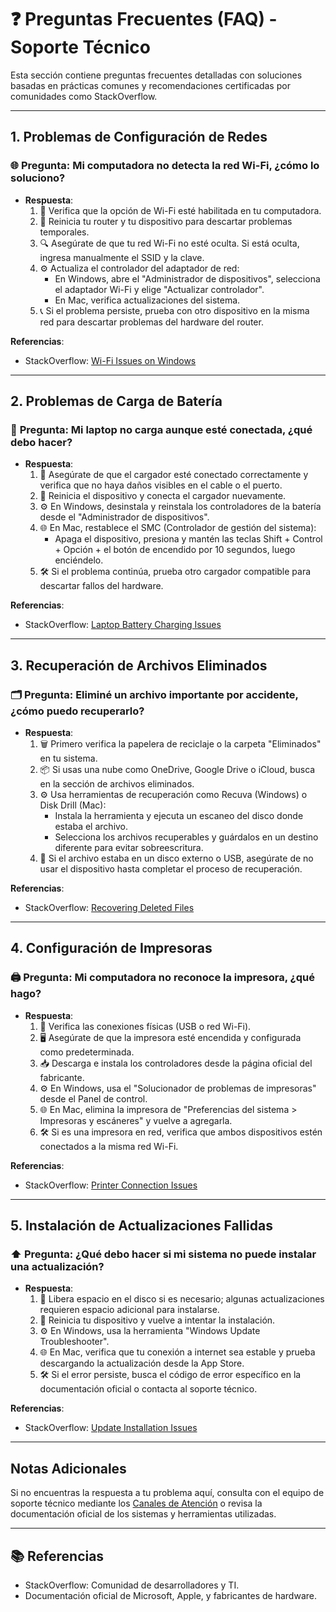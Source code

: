 # ❓ Preguntas Frecuentes (FAQ) - Soporte Técnico

Esta sección contiene preguntas frecuentes detalladas con soluciones basadas en prácticas comunes y recomendaciones certificadas por comunidades como StackOverflow.

---

## **1. Problemas de Configuración de Redes**

### 🌐 **Pregunta**: Mi computadora no detecta la red Wi-Fi, ¿cómo lo soluciono?
- **Respuesta**:
  1. 📶 Verifica que la opción de Wi-Fi esté habilitada en tu computadora.
  2. 🔄 Reinicia tu router y tu dispositivo para descartar problemas temporales.
  3. 🔍 Asegúrate de que tu red Wi-Fi no esté oculta. Si está oculta, ingresa manualmente el SSID y la clave.
  4. ⚙️ Actualiza el controlador del adaptador de red:
     - En Windows, abre el "Administrador de dispositivos", selecciona el adaptador Wi-Fi y elige "Actualizar controlador".
     - En Mac, verifica actualizaciones del sistema.
  5. 📞 Si el problema persiste, prueba con otro dispositivo en la misma red para descartar problemas del hardware del router.

**Referencias**: 
- StackOverflow: [Wi-Fi Issues on Windows](https://stackoverflow.com/questions/15349515/windows-wifi-problems)

---

## **2. Problemas de Carga de Batería**

### 🔋 **Pregunta**: Mi laptop no carga aunque esté conectada, ¿qué debo hacer?
- **Respuesta**:
  1. 🔌 Asegúrate de que el cargador esté conectado correctamente y verifica que no haya daños visibles en el cable o el puerto.
  2. 🔄 Reinicia el dispositivo y conecta el cargador nuevamente.
  3. ⚙️ En Windows, desinstala y reinstala los controladores de la batería desde el "Administrador de dispositivos".
  4. 🌐 En Mac, restablece el SMC (Controlador de gestión del sistema):
     - Apaga el dispositivo, presiona y mantén las teclas Shift + Control + Opción + el botón de encendido por 10 segundos, luego enciéndelo.
  5. 🛠️ Si el problema continúa, prueba otro cargador compatible para descartar fallos del hardware.

**Referencias**: 
- StackOverflow: [Laptop Battery Charging Issues](https://stackoverflow.com/questions/23400927)

---

## **3. Recuperación de Archivos Eliminados**

### 🗂️ **Pregunta**: Eliminé un archivo importante por accidente, ¿cómo puedo recuperarlo?
- **Respuesta**:
  1. 🗑️ Primero verifica la papelera de reciclaje o la carpeta "Eliminados" en tu sistema.
  2. 📦 Si usas una nube como OneDrive, Google Drive o iCloud, busca en la sección de archivos eliminados.
  3. ⚙️ Usa herramientas de recuperación como Recuva (Windows) o Disk Drill (Mac):
     - Instala la herramienta y ejecuta un escaneo del disco donde estaba el archivo.
     - Selecciona los archivos recuperables y guárdalos en un destino diferente para evitar sobreescritura.
  4. 🚨 Si el archivo estaba en un disco externo o USB, asegúrate de no usar el dispositivo hasta completar el proceso de recuperación.

**Referencias**: 
- StackOverflow: [Recovering Deleted Files](https://stackoverflow.com/questions/2624837)

---

## **4. Configuración de Impresoras**

### 🖨️ **Pregunta**: Mi computadora no reconoce la impresora, ¿qué hago?
- **Respuesta**:
  1. 🔌 Verifica las conexiones físicas (USB o red Wi-Fi).
  2. 🖥️ Asegúrate de que la impresora esté encendida y configurada como predeterminada.
  3. 📥 Descarga e instala los controladores desde la página oficial del fabricante.
  4. ⚙️ En Windows, usa el "Solucionador de problemas de impresoras" desde el Panel de control.
  5. 🌐 En Mac, elimina la impresora de "Preferencias del sistema > Impresoras y escáneres" y vuelve a agregarla.
  6. 🛠️ Si es una impresora en red, verifica que ambos dispositivos estén conectados a la misma red Wi-Fi.

**Referencias**: 
- StackOverflow: [Printer Connection Issues](https://stackoverflow.com/questions/10896061)

---

## **5. Instalación de Actualizaciones Fallidas**

### ⬆️ **Pregunta**: ¿Qué debo hacer si mi sistema no puede instalar una actualización?
- **Respuesta**:
  1. 📂 Libera espacio en el disco si es necesario; algunas actualizaciones requieren espacio adicional para instalarse.
  2. 🔄 Reinicia tu dispositivo y vuelve a intentar la instalación.
  3. ⚙️ En Windows, usa la herramienta "Windows Update Troubleshooter".
  4. 🌐 En Mac, verifica que tu conexión a internet sea estable y prueba descargando la actualización desde la App Store.
  5. 🛠️ Si el error persiste, busca el código de error específico en la documentación oficial o contacta al soporte técnico.

**Referencias**: 
- StackOverflow: [Update Installation Issues](https://stackoverflow.com/questions/11804116)

---

## **Notas Adicionales**
Si no encuentras la respuesta a tu problema aquí, consulta con el equipo de soporte técnico mediante los [Canales de Atención](Canales-De-Atencion.md) o revisa la documentación oficial de los sistemas y herramientas utilizadas.

---

## **📚 Referencias**
- StackOverflow: Comunidad de desarrolladores y TI.
- Documentación oficial de Microsoft, Apple, y fabricantes de hardware.
